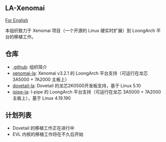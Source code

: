 ## LA-Xenomai

[For English](https://github.com/LA-Xenomai/.github/profile/README-en.md)

本组织致力于 Xenomai 项目（一个开源的 Linux 硬实时扩展）到 LoongArch 平台的移植工作。

## 仓库

- [.github](https://github.com/LA-Xenomai/.github): 组织简介
- [xenomai-la](https://github.com/LA-Xenomai/xenomai-la): Xenomai v3.2.1 的 LoongArch 平台支持（可运行在龙芯 3A5000 + 7A2000 主板上）
- [dovetail-la](https://github.com/LA-Xenomai/dovetail-la): Dovetail 的龙芯2K0500开发板支持，基于 Linux 5.10
- [ipipe-la](https://github.com/LA-Xenomai/xenomai-la): I-pipe 的 LoongArch 平台支持（可运行在龙芯 3A5000 + 7A2000 主板上），基于 Linux 4.19.190

## 计划列表

- Dovetail 的移植工作正在进行中
- EVL 内核的移植工作将在不久后开始
